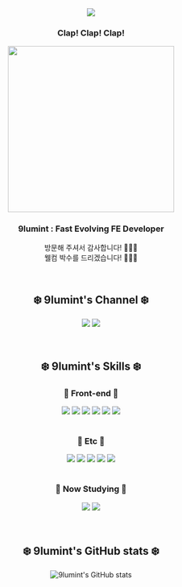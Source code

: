 <div align="center">

<div class="header">
<img src="https://capsule-render.vercel.app/api?type=Egg&color=0:e7e7e7,100:424242&height=150&text=❄️%20Welcome%20to%209lumint's%2039100%20❄️&animation=fadeIn&fontColor=fffbfe&fontSize=24&fontAlignY=35"/>
</div>

### Clap! Clap! Clap!

<img src="https://github.com/9lumint/9lumint/assets/131740436/99cdda06-26d2-4a84-b0bc-3bb290d0616d" width=330/>

### 9lumint : Fast Evolving FE Developer

방문해 주셔서 감사합니다! 👏👏👏<br/>
웰컴 박수를 드리겠습니다! 👏👏👏<br/>

<br/>

## ❄️ 9lumint's Channel ❄️

<a href="https://9lumint39100.tistory.com/" target="_blank"><img src="https://img.shields.io/badge/blog-e7e7e7?style=for-the-badge&logo=tistory&logoColor=ff0000"/></a>
<img src="https://img.shields.io/badge/email-e7e7e7?style=for-the-badge&logo=gmail&logoColor=ff0000"/>

<br/>

## ❄️ 9lumint's Skills ❄️

### 🐧 Front-end 🐧
<img src="https://img.shields.io/badge/javascript-F7DF1E?style=for-the-badge&logo=javascript&logoColor=000"/>
<img src="https://img.shields.io/badge/React-61DAFB?style=for-the-badge&logo=react&logoColor=000"/>
<img src="https://img.shields.io/badge/Recoil-3578EC?style=for-the-badge&logo=Recoil&logoColor=000"/>
<img src="https://img.shields.io/badge/html5-E34F26?style=for-the-badge&logo=html5&logoColor=000"/>
<img src="https://img.shields.io/badge/css3-1572B6?style=for-the-badge&logo=css3&logoColor=000"/>
<img src="https://img.shields.io/badge/styled_components-DB7093?style=for-the-badge&logo=styledcomponents&logoColor=000"/>

<br/>
<br/>

### 🐧 Etc 🐧
<img src="https://img.shields.io/badge/git-F05032?style=for-the-badge&logo=git&logoColor=000"/>
<img src="https://img.shields.io/badge/GitHub-181717?style=for-the-badge&logo=GitHub&logoColor=white"/>
<img src="https://img.shields.io/badge/Notion-000000?style=for-the-badge&logo=Notion&logoColor=white"/>
<img src="https://img.shields.io/badge/Figma-F24E1E?style=for-the-badge&logo=Figma&logoColor=white"/>
<img src="https://img.shields.io/badge/Discord-5865F2?style=for-the-badge&logo=discord&logoColor=white"/>

<br/>
<br/>

### 🐧 Now Studying 🐧
<img src="https://img.shields.io/badge/TypeScript-3178C6?style=for-the-badge&amp;logo=typeScript&amp;logoColor=white"/> 
<img src="https://img.shields.io/badge/React Query-FF4154?style=for-the-badge&amp;logo=react query&amp;logoColor=black"/>

<br/>
<br/>
<br/>

## ❄️ 9lumint's GitHub stats ❄️
![9lumint's GitHub stats](https://github-readme-stats-zeta-five-72.vercel.app/api?username=9lumint&show_icons=true&bg_color=e7e7e7&title_color=424242&text_color=424242&icon_color=ff0000)

</div>
